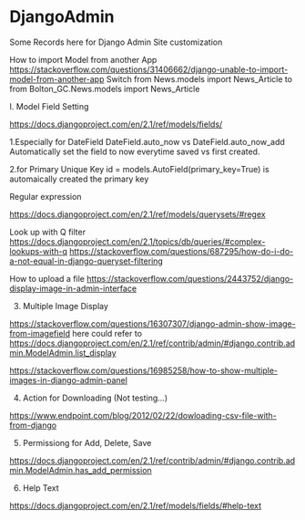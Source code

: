 # DjangoAdmin
Some Records here for Django Admin Site customization

How to import Model from another App
https://stackoverflow.com/questions/31406662/django-unable-to-import-model-from-another-app
Switch
from News.models import News_Article
to
from Bolton_GC.News.models import News_Article


I. Model Field Setting 

https://docs.djangoproject.com/en/2.1/ref/models/fields/ 

1.Especially for DateField
DateField.auto_now vs DateField.auto_now_add
Automatically set the field to now everytime saved vs first created. 

2.for Primary Unique Key
id = models.AutoField(primary_key=True) is automaically created the primary key




Regular expression

https://docs.djangoproject.com/en/2.1/ref/models/querysets/#regex

Look up with Q filter
https://docs.djangoproject.com/en/2.1/topics/db/queries/#complex-lookups-with-q
https://stackoverflow.com/questions/687295/how-do-i-do-a-not-equal-in-django-queryset-filtering

How to upload a file
https://stackoverflow.com/questions/2443752/django-display-image-in-admin-interface


3. Multiple Image Display

https://stackoverflow.com/questions/16307307/django-admin-show-image-from-imagefield
here could refer to 
https://docs.djangoproject.com/en/2.1/ref/contrib/admin/#django.contrib.admin.ModelAdmin.list_display

https://stackoverflow.com/questions/16985258/how-to-show-multiple-images-in-django-admin-panel

4. Action for Downloading (Not testing...)

https://www.endpoint.com/blog/2012/02/22/dowloading-csv-file-with-from-django

5. Permissiong for Add, Delete, Save

https://docs.djangoproject.com/en/2.1/ref/contrib/admin/#django.contrib.admin.ModelAdmin.has_add_permission

6. Help Text

https://docs.djangoproject.com/en/2.1/ref/models/fields/#help-text


